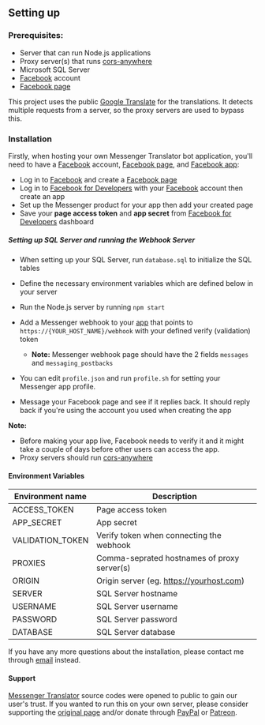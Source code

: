 
## Setting up

### Prerequisites:
* Server that can run Node.js applications
* Proxy server(s) that runs [cors-anywhere]
* Microsoft SQL Server
* [Facebook] account
* [Facebook page]

This project uses the public [Google Translate](https://translate.google.com)
for the translations. It detects multiple requests from a server, so the proxy
servers are used to bypass this.

### Installation
Firstly, when hosting your own Messenger Translator bot application, you'll need
to have a [Facebook] account, [Facebook page], and
[Facebook app][Facebook for Developers]:

* Log in to [Facebook] and create a [Facebook page]
* Log in to [Facebook for Developers] with your [Facebook] account then create
an app
* Set up the Messenger product for your app then add your created page
* Save your **page access token** and **app secret** from
[Facebook for Developers] dashboard

##### Setting up SQL Server and running the Webhook Server
* When setting up your SQL Server, run `database.sql` to initialize the SQL
tables
* Define the necessary environment variables which are defined below in your
server
* Run the Node.js server by running `npm start`
* Add a Messenger webhook to your [app][Facebook for Developers] that points to
`https://{YOUR_HOST_NAME}/webhook` with your defined verify (validation) token

  - **Note:** Messenger webhook page should have the 2 fields `messages` and
  `messaging_postbacks`

* You can edit `profile.json` and run `profile.sh` for setting your Messenger
app profile.
* Message your Facebook page and see if it replies back. It should reply back if
you're using the account you used when creating the app

**Note:**
* Before making your app live, Facebook needs to verify it and it might take a
couple of days before other users can access the app.
* Proxy servers should run [cors-anywhere]

#### Environment Variables
 | Environment name | Description                                 |
 | ---------------- | ------------------------------------------- |
 | ACCESS_TOKEN     | Page access token                           |
 | APP_SECRET       | App secret                                  |
 | VALIDATION_TOKEN | Verify token when connecting the webhook    |
 | PROXIES          | Comma-seprated hostnames of proxy server(s) |
 | ORIGIN           | Origin server (eg. https://yourhost.com)    |
 | SERVER           | SQL Server hostname                         |
 | USERNAME         | SQL Server username                         |
 | PASSWORD         | SQL Server password                         |
 | DATABASE         | SQL Server database                         |

If you have any more questions about the installation, please contact me through
[email](mailto:eidoriantantan@gmail.com) instead.

#### Support
[Messenger Translator] source codes were opened to public to gain our user's
trust. If you wanted to run this on your own server, please consider supporting
the [original page][Messenger Translator] and/or donate through
[PayPal](https://paypal.me/adrianejustine) or
[Patreon](https://www.patreon.com/eidoriantan).

[Facebook]: https://www.facebook.com
[Facebook for Developers]: https://developers.facebook.com
[Facebook page]: https://www.facebook.com/pages/create/
[Messenger Translator]: https://www.facebook.com/msgr.translator
[cors-anywhere]: https://github.com/Rob--W/cors-anywhere
